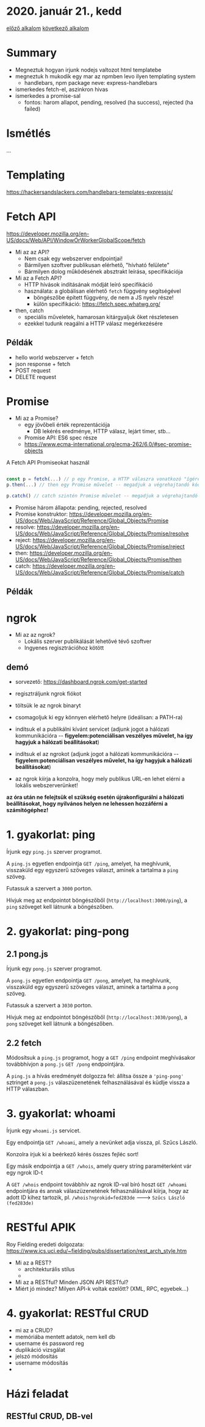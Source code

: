 # 2020. január 21., kedd


[előző alkalom](../20200118) [következő alkalom](../20200124)

# Summary

 - Megneztuk hogyan irjunk nodejs valtozot html templatebe
 - megneztuk h mukodik egy mar az npmben levo ilyen templating system
   - handlebars, npm package neve: express-handlebars
 - ismerkedes fetch-el, aszinkron hivas
 - ismerkedes a promise-sal
   - fontos: harom allapot, pending, resolved (ha success), rejected (ha failed)

# Ismétlés

...

# Templating

https://hackersandslackers.com/handlebars-templates-expressjs/

# Fetch API

https://developer.mozilla.org/en-US/docs/Web/API/WindowOrWorkerGlobalScope/fetch

- Mi az az API?
  - Nem csak egy webszerver endpointjai!
  - Bármilyen szoftver publikusan elérhető, "hívható felülete"
  - Bármilyen dolog működésének absztrakt leírása, specifikációja
- Mi az a Fetch API?
  - HTTP hívások indításának módját leíró specifikáció
  - használata: a globálisan elérhető `fetch` függvény segítségével
    - böngészőbe épített függvény, de nem a JS nyelv része!
    - külön specifikáció: https://fetch.spec.whatwg.org/
- then, catch
  - speciális műveletek, hamarosan kitárgyaljuk őket részletesen
  - ezekkel tudunk reagálni a HTTP válasz megérkezésére

## Példák

- hello world webszerver + fetch
- json response + fetch
- POST request
- DELETE request



# Promise

- Mi az a Promise?
  - egy jövőbeli érték reprezentációja
    - DB lekérés eredménye, HTTP válasz, lejárt timer, stb...
  - Promise API: ES6 spec része
  - https://www.ecma-international.org/ecma-262/6.0/#sec-promise-objects

A Fetch API Promiseokat használ

```js

const p = fetch(...) // p egy Promise, a HTTP válaszra vonatkozó "ígéret"
p.then(...) // then egy Promise művelet -- megadjuk a végrehajtandó kódot, ha az ígéret teljesült

p.catch() // catch szintén Promise művelet -- megadjuk a végrehajtandó kódot, ha az ígéret NEM teljesült
```



- Promise három állapota: pending, rejected, resolved
- Promise konstruktor: https://developer.mozilla.org/en-US/docs/Web/JavaScript/Reference/Global_Objects/Promise
- resolve: https://developer.mozilla.org/en-US/docs/Web/JavaScript/Reference/Global_Objects/Promise/resolve
- reject: https://developer.mozilla.org/en-US/docs/Web/JavaScript/Reference/Global_Objects/Promise/reject
- then: https://developer.mozilla.org/en-US/docs/Web/JavaScript/Reference/Global_Objects/Promise/then
- catch: https://developer.mozilla.org/en-US/docs/Web/JavaScript/Reference/Global_Objects/Promise/catch


## Példák



# ngrok

- Mi az az ngrok?
  - Lokális szerver publikálását lehetővé tévő szoftver
  - Ingyenes regisztrációhoz kötött

## demó

- sorvezető: https://dashboard.ngrok.com/get-started
- regisztráljunk ngrok fiókot
- töltsük le az ngrok binaryt
- csomagoljuk ki egy könnyen elérhető helyre (ideálisan: a PATH-ra)
- indítsuk el a publikálni kívánt servicet (adjunk jogot a hálózati kommunikációra -- **figyelem:potenciálisan veszélyes művelet, ha így hagyjuk a hálózati beállításokat**)



- indítsuk el az ngrokot (adjunk jogot a hálózati kommunikációra -- **figyelem:potenciálisan veszélyes művelet, ha így hagyjuk a hálózati beállításokat**)
- az ngrok kiírja a konzolra, hogy mely publikus URL-en lehet elérni a lokális webszerverünket!

**az óra után ne felejtsük el szükség esetén újrakonfigurálni a hálózati beállításokat, hogy nyilvános helyen ne lehessen hozzáférni a számítógéphez!**




# 1. gyakorlat: ping

Írjunk egy `ping.js` szerver programot.

A `ping.js` egyetlen endpointja `GET /ping`, amelyet, ha meghívunk, visszaküld egy egyszerű
szöveges választ, aminek a tartalma a `ping` szöveg.

Futassuk a szervert a `3000` porton.

Hívjuk meg az endpointot böngészőből (`http://localhost:3000/ping`), a `ping` szöveget kell
látnunk a böngészőben.

# 2. gyakorlat: ping-pong

## 2.1 pong.js

Írjunk egy `pong.js` szerver programot.

A `pong.js` egyetlen endpointja `GET /pong`, amelyet, ha meghívunk, visszaküld egy egyszerű
szöveges választ, aminek a tartalma a `pong` szöveg.

Futassuk a szervert a `3030` porton.

Hívjuk meg az endpointot böngészőből (`http://localhost:3030/pong`), a `pong` szöveget kell
látnunk a böngészőben.

## 2.2 fetch

Módosítsuk a `ping.js` programot, hogy a `GET /ping` endpoint meghívásakor továbbhívjon a
`pong.js` `GET /pong` endpointjára.

A `ping.js` a hívás eredményét dolgozza fel: állítsa össze a `'ping-pong'` sztringet a `pong.js` válaszüzenetének felhasználásával és küdlje vissza a HTTP válaszban.

# 3. gyakorlat: whoami

Írjunk egy `whoami.js` servicet.

Egy endpointja `GET /whoami`, amely a nevünket adja vissza,
pl. Szűcs László.

Konzolra írjuk ki a beérkező kérés összes fejléc sort!

Egy másik endpointja a `GET /whois`, amely query string paraméterként vár egy ngrok ID-t

A `GET /whois` endpoint továbbhív az ngrok ID-val bíró hoszt
`GET /whoami` endpointjára és annak válaszüzenetének felhasználásával kiírja, hogy az adott ID kihez tartozik, pl. `/whois?ngrokid=fed283de` ---> `Szűcs László (fed283de)`

# RESTful APIK

Roy Fielding eredeti dolgozata: https://www.ics.uci.edu/~fielding/pubs/dissertation/rest_arch_style.htm

- Mi az a REST?
  - architekturális stílus
  - 
- Mi az a RESTful? Minden JSON API RESTful? 
- Miért jó mindez? Milyen API-k voltak ezelőtt? (XML, RPC, egyebek...)

# 4. gyakorlat: RESTful CRUD

- mi az a CRUD?
- memóriába mentett adatok, nem kell db
- username és password reg
- duplikáció vizsgálat
- jelszó módosítás
- username módosítás
- 

# Házi feladat

## RESTful CRUD, DB-vel

